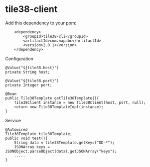 # tile38-client

Add this dependency to your pom:

        <dependency>
            <groupId>tile38-cli</groupId>
            <artifactId>com.mapabc</artifactId>
            <version>2.0.1</version>
        </dependency>
        


Configuration


    @Value("${tile38.host}")
    private String host;
    
    @Value("${tile38.port}")
    private Integer port;
    
    @Bean
    public Tile38Template getTile38Template(){
        Tile38Client instance = new Tile38Client(host, port, null);
        return new Tile38TemplateImpl(instance);
    }


Service


    @Autowired
    Tile38Template tile38Template;
    public void test(){
        String data = tile38Template.getKeys("OD-*");
        JSONArray keys = JSONObject.parseObject(data).getJSONArray("keys");
        .....
    }

    
    

